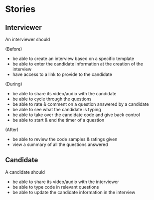 # Stories

## Interviewer

An interviewer should

(Before)

- be able to create an interview based on a specific template
- be able to enter the candidate information at the creation of the interview
- have access to a link to provide to the candidate

(During)

- be able to share its video/audio with the candidate
- be able to cycle through the questions
- be able to rate & comment on a question answered by a candidate
- be able to see what the candidate is typing
- be able to take over the candidate code and give back control
- be able to start & end the timer of a question

(After)

- be able to review the code samples & ratings given
- view a summary of all the questions answered

## Candidate

A candidate should

- be able to share its video/audio with the interviewer
- be able to type code in relevant questions
- be able to update the candidate information in the interview
